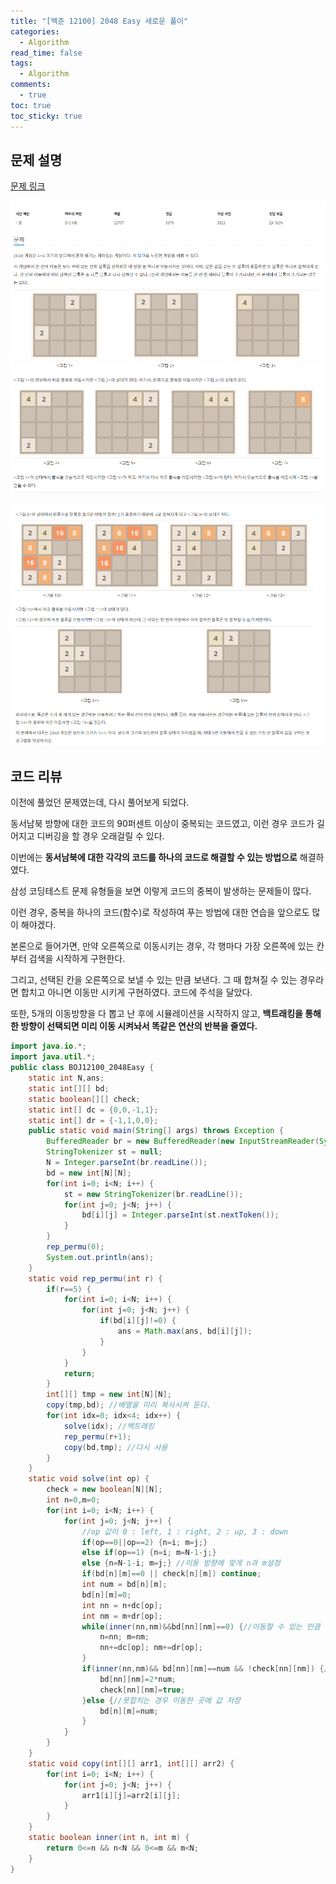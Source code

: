 ```yaml
---
title: "[백준 12100] 2048 Easy 새로운 풀이"
categories:
  - Algorithm
read_time: false
tags:
  - Algorithm
comments:
  - true
toc: true
toc_sticky: true
---
```

## 문제 설명
[문제 링크](https://www.acmicpc.net/problem/12100)

![](/assets/img/Algorithm/08301.png)

![](/assets/img/Algorithm/08302.png)

## 코드 리뷰
이전에 풀었던 문제였는데, 다시 풀어보게 되었다.

동서남북 방향에 대한 코드의 90퍼센트 이상이 중복되는 코드였고, 이런 경우 코드가 길어지고 디버깅을 할 경우 오래걸릴 수 있다.

이번에는 __동서남북에 대한 각각의 코드를 하나의 코드로 해결할 수 있는 방법으로__ 해결하였다.

삼성 코딩테스트 문제 유형들을 보면 이렇게 코드의 중복이 발생하는 문제들이 많다.

이런 경우, 중복을 하나의 코드(함수)로 작성하여 푸는 방법에 대한 연습을 앞으로도 많이 해야겠다.

본론으로 들어가면, 만약 오른쪽으로 이동시키는 경우, 각 행마다 가장 오른쪽에 있는 칸부터 검색을 시작하게 구현한다.

그리고, 선택된 칸을 오른쪽으로 보낼 수 있는 만큼 보낸다. 그 때 합쳐질 수 있는 경우라면 합치고 아니면 이동만 시키게 구현하였다. 코드에 주석을 달았다.

또한, 5개의 이동방향을 다 뽑고 난 후에 시뮬레이션을 시작하지 않고, __백트래킹을 통해 한 방향이 선택되면 미리 이동 시켜놔서 똑같은 연산의 반복을 줄였다.__

```java
import java.io.*;
import java.util.*;
public class BOJ12100_2048Easy {
	static int N,ans;
	static int[][] bd;
	static boolean[][] check;
	static int[] dc = {0,0,-1,1};
	static int[] dr = {-1,1,0,0};
	public static void main(String[] args) throws Exception {
		BufferedReader br = new BufferedReader(new InputStreamReader(System.in));
		StringTokenizer st = null;
		N = Integer.parseInt(br.readLine());
		bd = new int[N][N];
		for(int i=0; i<N; i++) {
			st = new StringTokenizer(br.readLine());
			for(int j=0; j<N; j++) {
				bd[i][j] = Integer.parseInt(st.nextToken());
			}
		}
		rep_permu(0);
		System.out.println(ans);
	}
	static void rep_permu(int r) {
		if(r==5) {
			for(int i=0; i<N; i++) {
				for(int j=0; j<N; j++) {
					if(bd[i][j]!=0) {
						ans = Math.max(ans, bd[i][j]);
					}
				}
			}
			return;
		}
		int[][] tmp = new int[N][N];
		copy(tmp,bd); //배열을 미리 복사시켜 둔다.
		for(int idx=0; idx<4; idx++) {
			solve(idx); //백트래킹
			rep_permu(r+1);
			copy(bd,tmp); //다시 사용
		}
	}
	static void solve(int op) {
		check = new boolean[N][N];
		int n=0,m=0;
		for(int i=0; i<N; i++) {
			for(int j=0; j<N; j++) {
                //op 값이 0 : left, 1 : right, 2 : up, 3 : down
				if(op==0||op==2) {n=i; m=j;}
				else if(op==1) {n=i; m=N-1-j;}
				else {n=N-1-i; m=j;} //이동 방향에 맞게 n과 m설정
				if(bd[n][m]==0 || check[n][m]) continue;
				int num = bd[n][m];
				bd[n][m]=0;
				int nn = n+dc[op];
				int nm = m+dr[op];
				while(inner(nn,nm)&&bd[nn][nm]==0) {//이동할 수 있는 만큼 이동
					n=nn; m=nm;
					nn+=dc[op]; nm+=dr[op];
				}
				if(inner(nn,nm)&& bd[nn][nm]==num && !check[nn][nm]) {//합칠 경우에 합침
					bd[nn][nm]=2*num;
					check[nn][nm]=true;
				}else {//못합치는 경우 이동한 곳에 값 저장
					bd[n][m]=num;
				}
			}
		}
	}
	static void copy(int[][] arr1, int[][] arr2) {
		for(int i=0; i<N; i++) {
			for(int j=0; j<N; j++) {
				arr1[i][j]=arr2[i][j];
			}
		}
	}
	static boolean inner(int n, int m) {
		return 0<=n && n<N && 0<=m && m<N;
	}
}
```